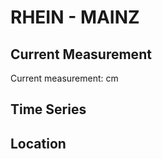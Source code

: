# RHEIN - MAINZ

## Current Measurement

Current measurement: <Value topic="rivers/pegel-online/RHEIN/MAINZ/measurementValue"/> cm

## Time Series

<TimeSeries topic="rivers/pegel-online/RHEIN/MAINZ/measurementValue" period="week" />

## Location

<WorldMap>
  <Marker lat="50.003995095284914" lon="8.27531853709192" labelTopic="rivers/pegel-online/RHEIN/MAINZ/measurementValue" />
</WorldMap>

